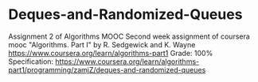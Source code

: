 # Deques-and-Randomized-Queues
Assignment 2 of Algorithms MOOC
Second week assignment of coursera mooc "Algorithms. Part I" by R. Sedgewick and K. Wayne https://www.coursera.org/learn/algorithms-part1 
Grade: 100% 
Specification: https://www.coursera.org/learn/algorithms-part1/programming/zamjZ/deques-and-randomized-queues
